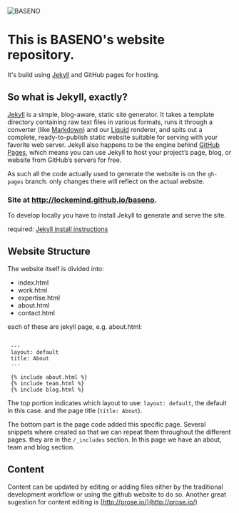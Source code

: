 ![BASENO](http://lockemind.github.io/baseno/images/baseno_logo.png)

# This is BASENO's website repository.

It's build using [Jekyll](https://jekyllrb.com/docs/home/) and GitHub pages for hosting.

## So what is Jekyll, exactly?
[Jekyll](https://jekyllrb.com/docs/home/) is a simple, blog-aware, static site generator. 
It takes a template directory containing raw text files 
in various formats, runs it through a converter (like [Markdown](https://daringfireball.net/projects/markdown/)) 
and our [Liquid](https://github.com/Shopify/liquid/wiki) renderer, and spits out a complete, 
ready-to-publish static website suitable for serving with 
your favorite web server. Jekyll also happens to be the engine 
behind [GitHub Pages](https://pages.github.com/), which means you can use Jekyll 
to host your project’s page, blog, or website 
from GitHub’s servers for free.


As such all the code actually used to generate the website is on the ```gh-pages``` branch.
only changes there will reflect on the actual website.

### Site at http://lockemind.github.io/baseno.


To develop locally you have to install Jekyll to generate and serve the site.

required:
[Jekyll install instructions](https://jekyllrb.com/docs/installation/)


## Website Structure

The website itself is divided into: 
* index.html
* work.html
* expertise.html
* about.html
* contact.html


each of these are jekyll page,
e.g. about.html: 

```

 ---
 layout: default
 title: About
 ---
 
 {% include about.html %}
 {% include team.html %}
 {% include blog.html %}
 ```

The top portion indicates which layout to use: ```layout: default```, the default in this case.
and the page title (```title: About```). 

The bottom part is the page code added this specific page.
Several snippets where created so that we can repeat them throughout the different pages.
they are in the ```/_includes``` section. 
In this page we have an about, team and blog section.


## Content

Content can be updated by editing or adding files either by the traditional development workflow
or using the github website to do so. 
Another great sugestion for content editing is [http://prose.io/](http://prose.io/)